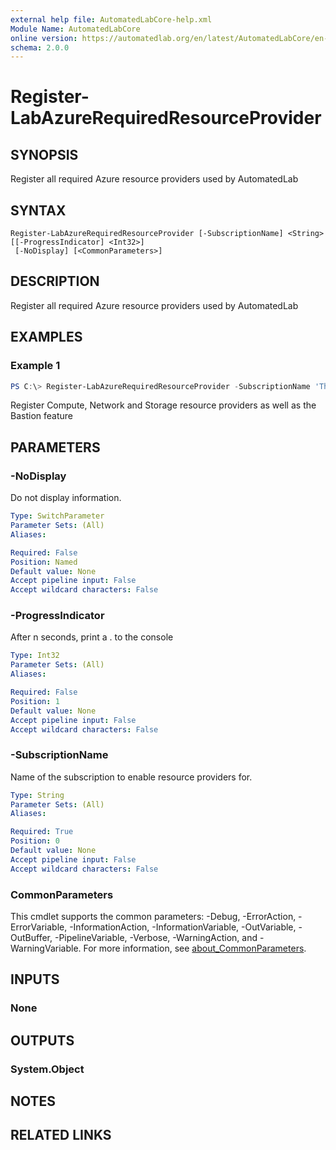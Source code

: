 ```yaml
---
external help file: AutomatedLabCore-help.xml
Module Name: AutomatedLabCore
online version: https://automatedlab.org/en/latest/AutomatedLabCore/en-us/Register-LabAzureRequiredResourceProvider
schema: 2.0.0
---
```


# Register-LabAzureRequiredResourceProvider

## SYNOPSIS
Register all required Azure resource providers used by AutomatedLab

## SYNTAX

```
Register-LabAzureRequiredResourceProvider [-SubscriptionName] <String> [[-ProgressIndicator] <Int32>]
 [-NoDisplay] [<CommonParameters>]
```

## DESCRIPTION
Register all required Azure resource providers used by AutomatedLab

## EXAMPLES

### Example 1
```powershell
PS C:\> Register-LabAzureRequiredResourceProvider -SubscriptionName 'TheSubscription'
```

Register Compute, Network and Storage resource providers as well as the Bastion feature

## PARAMETERS

### -NoDisplay
Do not display information.

```yaml
Type: SwitchParameter
Parameter Sets: (All)
Aliases:

Required: False
Position: Named
Default value: None
Accept pipeline input: False
Accept wildcard characters: False
```

### -ProgressIndicator
After n seconds, print a . to the console

```yaml
Type: Int32
Parameter Sets: (All)
Aliases:

Required: False
Position: 1
Default value: None
Accept pipeline input: False
Accept wildcard characters: False
```

### -SubscriptionName
Name of the subscription to enable resource providers for.

```yaml
Type: String
Parameter Sets: (All)
Aliases:

Required: True
Position: 0
Default value: None
Accept pipeline input: False
Accept wildcard characters: False
```

### CommonParameters
This cmdlet supports the common parameters: -Debug, -ErrorAction, -ErrorVariable, -InformationAction, -InformationVariable, -OutVariable, -OutBuffer, -PipelineVariable, -Verbose, -WarningAction, and -WarningVariable. For more information, see [about_CommonParameters](http://go.microsoft.com/fwlink/?LinkID=113216).

## INPUTS

### None

## OUTPUTS

### System.Object
## NOTES

## RELATED LINKS
